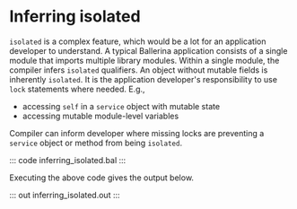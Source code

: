 # Inferring isolated

`isolated` is a complex feature, which would be a lot for an application developer to understand. A typical Ballerina application consists of a single module that imports multiple library modules. Within a single module, the compiler infers `isolated` qualifiers. An object without mutable fields is inherently `isolated`. It is the application developer's responsibility to use `lock` statements where needed. E.g.,

- accessing `self` in a `service` object with mutable state
- accessing mutable module-level variables

Compiler can inform developer where missing locks are preventing a `service` object or method from being `isolated`.

::: code inferring_isolated.bal :::

Executing the above code gives the output below.

::: out inferring_isolated.out :::